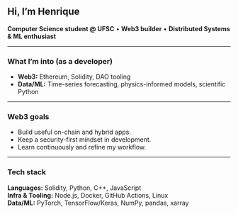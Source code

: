 ## Hi, I’m Henrique

**Computer Science student @ UFSC** • **Web3 builder** • **Distributed Systems & ML enthusiast**

---

### What I’m into (as a developer)

- **Web3:** Ethereum, Solidity, DAO tooling
- **Data/ML:** Time-series forecasting, physics-informed models, scientific Python
  
---

### Web3 goals

- Build useful on-chain and hybrid apps.
- Keep a security-first mindset in development.
- Learn continuously and refine my workflow.

---

###  Tech stack

**Languages:** Solidity, Python, C++, JavaScript  
**Infra & Tooling:** Node.js, Docker, GitHub Actions, Linux  
**Data/ML:** PyTorch, TensorFlow/Keras, NumPy, pandas, xarray


